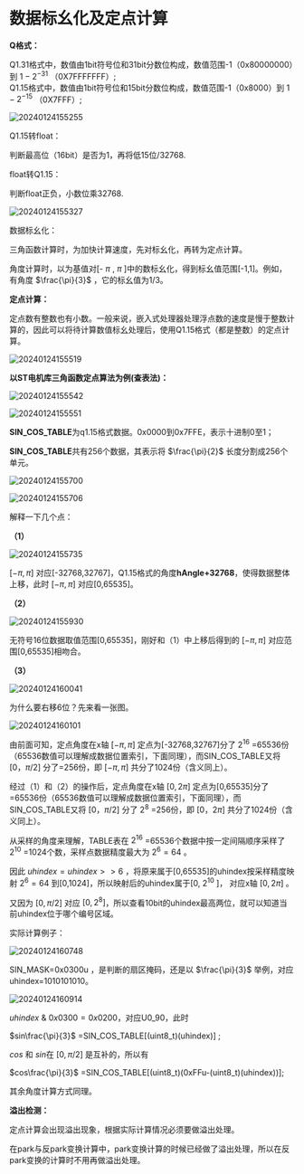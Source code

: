 # 数据标幺化及定点计算

**Q格式：**

Q1.31格式中，数值由1bit符号位和31bit分数位构成，数值范围-1（0x80000000）到 $1-2^{-31}$ （0X7FFFFFFF）;    
Q1.15格式中，数值由1bit符号位和15bit分数位构成，数值范围-1（0x8000）到  $1-2^{-15}$ （0X7FFF）;

![20240124155255](https://cdn.jsdelivr.net/gh/xupengfeir/Notes-and-Articles/Image/20240124155255.png)

Q1.15转float：

判断最高位（16bit）是否为1，再将低15位/32768.

float转Q1.15：

判断float正负，小数位乘32768.

![20240124155327](https://cdn.jsdelivr.net/gh/xupengfeir/Notes-and-Articles/Image/20240124155327.png)

数据标幺化：

三角函数计算时，为加快计算速度，先对标幺化，再转为定点计算。

角度计算时，以为基值对[- $\pi$ ,  $\pi$ ]中的数标幺化，得到标幺值范围[-1,1]。例如，有角度 $\frac{\pi}{3}$ ，它的标幺值为1/3。

**定点计算：**

定点数有整数也有小数。一般来说，嵌入式处理器处理浮点数的速度是慢于整数计算的，因此可以将待计算数值标幺处理后，使用Q1.15格式（都是整数）的定点计算。

![20240124155519](https://cdn.jsdelivr.net/gh/xupengfeir/Notes-and-Articles/Image/20240124155519.png)

**以ST电机库三角函数定点算法为例(查表法)：**

![20240124155542](https://cdn.jsdelivr.net/gh/xupengfeir/Notes-and-Articles/Image/20240124155542.png)

![20240124155551](https://cdn.jsdelivr.net/gh/xupengfeir/Notes-and-Articles/Image/20240124155551.png)


**SIN_COS_TABLE**为q1.15格式数据。0x0000到0x7FFE，表示十进制0至1；

**SIN_COS_TABLE**共有256个数据，其表示将 $\frac{\pi}{2}$ 长度分割成256个单元。

![20240124155700](https://cdn.jsdelivr.net/gh/xupengfeir/Notes-and-Articles/Image/20240124155700.png)

![20240124155706](https://cdn.jsdelivr.net/gh/xupengfeir/Notes-and-Articles/Image/20240124155706.png)

解释一下几个点：

**（1）**

![20240124155735](https://cdn.jsdelivr.net/gh/xupengfeir/Notes-and-Articles/Image/20240124155735.png)

$[-\pi ,\pi]$ 对应[-32768,32767]，Q1.15格式的角度**hAngle+32768**，使得数据整体上移，此时  $[-\pi ,\pi]$ 对应[0,65535]。


**（2）**

![20240124155930](https://cdn.jsdelivr.net/gh/xupengfeir/Notes-and-Articles/Image/20240124155930.png)

无符号16位数据取值范围[0,65535]，刚好和（1）中上移后得到的  $[-\pi ,\pi]$ 对应范围[0,65535]相吻合。

**（3）**

![20240124160041](https://cdn.jsdelivr.net/gh/xupengfeir/Notes-and-Articles/Image/20240124160041.png)

为什么要右移6位？先来看一张图。

![20240124160101](https://cdn.jsdelivr.net/gh/xupengfeir/Notes-and-Articles/Image/20240124160101.png)

由前面可知，定点角度在x轴 $[-\pi , \pi]$ 定点为[-32768,32767]分了 $2^{16}$ =65536份（65536数值可以理解成数据位置索引，下面同理），而SIN_COS_TABLE又将 $[0，\pi/2]$ 分了=256份，即 $[-\pi , \pi]$ 共分了1024份（含义同上）。

经过（1）和（2）的操作后，定点角度在x轴  $[0,2\pi]$ 定点为[0,65535]分了=65536份（65536数值可以理解成数据位置索引，下面同理），而SIN_COS_TABLE又将  $[0，\pi/2]$ 分了 $2^8$ =256份，即 $[0，2\pi]$ 共分了1024份（含义同上）。

从采样的角度来理解，TABLE表在 $2^{16}$ =65536个数据中按一定间隔顺序采样了 $2^{10}$ =1024个数，采样点数据精度最大为 $2^6=64$ 。

因此 $uhindex=uhindex>>6$ ，将原来属于[0,65535]的uhindex按采样精度映射 $2^6=64$ 到[0,1024]，所以映射后的uhindex属于[0, $2^{10}$ ]， 对应x轴  $[0,2\pi]$ 。

又因为 $[0,\pi/2]$ 对应 $[0,2^8]$，所以查看10bit的uhindex最高两位，就可以知道当前uhindex位于哪个编号区域。

实际计算例子：

![20240124160748](https://cdn.jsdelivr.net/gh/xupengfeir/Notes-and-Articles/Image/20240124160748.png)


SIN\_MASK=0x0300u ，是判断的扇区掩码，还是以 $\frac{\pi}{3}$ 举例，对应uhindex=1010101010。

![20240124160914](https://cdn.jsdelivr.net/gh/xupengfeir/Notes-and-Articles/Image/20240124160914.png)


$uhindex$ \&  $0x0300=0x0200$，对应U0_90，此时

$sin\frac{\pi}{3}$ =SIN_COS_TABLE[(uint8_t)(uhindex)] ;
 
$cos$ 和 $sin$在 $[0,\pi/2]$ 是互补的，所以有

$cos\frac{\pi}{3}$ =SIN_COS_TABLE[(uint8_t)(0xFFu-(uint8_t)(uhindex))];

其余角度计算方式同理。


**溢出检测：**

定点计算会出现溢出现象，根据实际计算情况必须要做溢出处理。

在park与反park变换计算中，park变换计算的时候已经做了溢出处理，所以在反park变换的计算时不用再做溢出处理。
